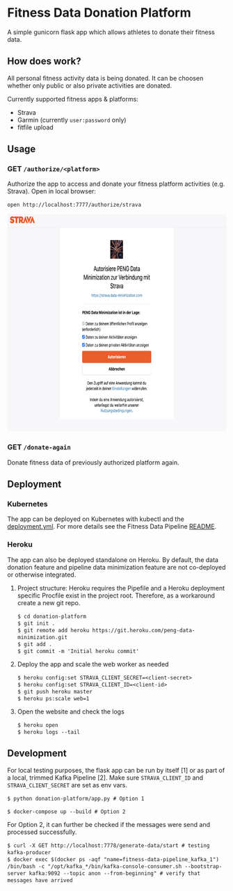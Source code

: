 # Fitness Data Donation Platform

A simple gunicorn flask app which allows athletes to donate their fitness data.

## How does work?

All personal fitness activity data is being donated. It can be choosen whether only public or also private activities are donated.

Currently supported fitness apps & platforms:
* Strava
* Garmin (currently `user:password` only)
* fitfile upload

## Usage

### GET `/authorize/<platform>`

Authorize the app to access and donate your fitness platform activities (e.g. Strava). Open in local browser:
```
open http://localhost:7777/authorize/strava
```
<img src="static/authorize-strava-example.png" alt="Strava Authorization" height="500" />

### GET `/donate-again`
Donate fitness data of previously authorized platform again.


## Deployment

### Kubernetes
The app can be deployed on Kubernetes with kubectl and the [deployment.yml](../deployment.yml). For more details see the Fitness Data Pipeline [README](../README.md).

### Heroku
The app can also be deployed standalone on Heroku. By default, the data donation feature and pipeline data minimization feature are not co-deployed or otherwise integrated.

1. Project structure: Heroku requires the Pipefile and a Heroku deployment specific Procfile exist in the project root. Therefore, as a workaround create a new git repo.
    ```
    $ cd donation-platform
    $ git init .
    $ git remote add heroku https://git.heroku.com/peng-data-minimization.git
    $ git add .
    $ git commit -m 'Initial heroku commit'
    ```

2. Deploy the app and scale the web worker as needed
    ```
    $ heroku config:set STRAVA_CLIENT_SECRET=<client-secret>
    $ heroku config:set STRAVA_CLIENT_ID=<client-id>
    $ git push heroku master
    $ heroku ps:scale web=1
    ```

3. Open the website and check the logs
    ```
    $ heroku open
    $ heroku logs --tail
    ```

## Development

For local testing purposes, the flask app can be run by itself [1] or as part of a local, trimmed Kafka Pipeline [2]. Make sure `STRAVA_CLIENT_ID` and `STRAVA_CLIENT_SECRET` are set as env vars.

```
$ python donation-platform/app.py # Option 1

```

```
$ docker-compose up --build # Option 2
```

For Option 2, it can further be checked if the messages were send and processed successfully.
```
$ curl -X GET http://localhost:7778/generate-data/start # testing kafka-producer
$ docker exec $(docker ps -aqf "name=fitness-data-pipeline_kafka_1") /bin/bash -c "/opt/kafka_*/bin/kafka-console-consumer.sh --bootstrap-server kafka:9092 --topic anon --from-beginning" # verify that messages have arrived
```
